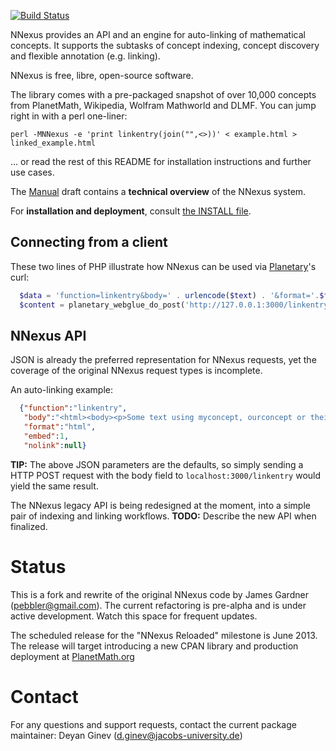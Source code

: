 [![Build Status](https://secure.travis-ci.org/dginev/nnexus.png?branch=master)](http://travis-ci.org/dginev/nnexus)

NNexus provides an API and an engine for auto-linking of mathematical concepts.
 It supports the subtasks of concept indexing, concept discovery and flexible annotation (e.g. linking).
 
NNexus is free, libre, open-source software.

The library comes with a pre-packaged snapshot of over 10,000 concepts from PlanetMath,
 Wikipedia, Wolfram Mathworld and DLMF. You can jump right in with a perl one-liner:
 
```shell
perl -MNNexus -e 'print linkentry(join("",<>))' < example.html > linked_example.html
```

... or read the rest of this README for installation instructions and further use cases.

The [Manual](MANUAL.md) draft contains a **technical overview** of the NNexus system.

For **installation and deployment**, consult [the INSTALL file](INSTALL.md).

## Connecting from a client

These two lines of PHP illustrate how NNexus can be used via [Planetary](https://github.com/KWARC/planetary)'s curl:
```php
  $data = 'function=linkentry&body=' . urlencode($text) . '&format='.$format.'&domain=Planetmath';
  $content = planetary_webglue_do_post('http://127.0.0.1:3000/linkentry',$data);
```
## NNexus API

JSON is already the preferred representation for NNexus requests,
yet the coverage of the original NNexus request types is incomplete.

An auto-linking example:
```json
  {"function":"linkentry",
   "body":"<html><body><p>Some text using myconcept, ourconcept or theirconcept</p></body></html>",
   "format":"html",
   "embed":1,
   "nolink":null}
```
**TIP:** The above JSON parameters are the defaults, so simply sending a HTTP POST request with the body field to
```localhost:3000/linkentry``` would yield the same result.

The NNexus legacy API is being redesigned at the moment, into a simple pair of indexing and linking workflows.
**TODO:** Describe the new API when finalized.

# Status

This is a fork and rewrite of the original NNexus code by James Gardner (pebbler@gmail.com).
The current refactoring is pre-alpha and is under active development. Watch this space for frequent updates.

The scheduled release for the "NNexus Reloaded" milestone is June 2013.
The release will target introducing a new CPAN library and production deployment at [PlanetMath.org](http://www.planetmath.org)

# Contact

For any questions and support requests, contact the current package maintainer:
Deyan Ginev (d.ginev@jacobs-university.de)
